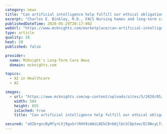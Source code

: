 ```yaml
---
category: news
title: "Can artificial intelligence help fulfill our ethical obligation to long-term care residents?"
excerpt: "Charles E. Binkley, M.D., FACS Nursing homes and long-term care (LTC) facilities throughout the country have reported significant clusters of SARS-CoV-2"
publishedDateTime: 2020-05-28T20:17:00Z
webUrl: "https://www.mcknights.com/marketplace/can-artificial-intelligence-help-fulfill-our-ethical-obligation-to-long-term-care-residents/"
type: article
quality: 28
heat: 28
published: false

provider:
  name: McKnight's Long-Term Care News
  domain: mcknights.com

topics:
  - AI in Healthcare
  - AI

images:
  - url: "https://www.mcknights.com/wp-content/uploads/sites/5/2020/05/Binkley.png"
    width: 584
    height: 655
    isCached: true
    title: "Can artificial intelligence help fulfill our ethical obligation to long-term care residents?"

secured: "aOIb+gncByMfyrLVj9gxG+lRHV9zAWiLNIkC8+b8jlUcSC8ptee/EC9NcyLTa1XDeaPWfiS7Dgl8Fp3RHZ6xuUpdOHEhsCXaGU3C5XJywc+m84vmyGgDfjcycsLBsAYdICgcgWx0Jz2KJKYwz+styiDj10P1RcDddvG5/svN8buptQ/DAKcqMGCCmiNU4eGJTReID1LbNOrXZ2r3JxE+LAUPdffy2Fi08sEDzkL9SIPq6mBsY4ww574l2+dbL/mHiXeigq7miwVav/U2vRnH6hrQzTp3HYCHj7rHqlxzGfxUXdqYe1/chMMwe9duq+I5;nxNK0XK5Vco3vTcSMpbvfw=="
---
```


